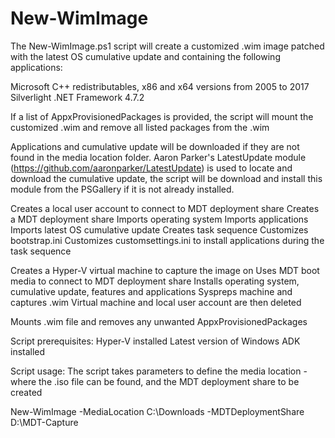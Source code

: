 # New-WimImage
The New-WimImage.ps1 script will create a customized .wim image patched with the latest OS cumulative update and containing the following applications:

Microsoft C++ redistributables, x86 and x64 versions from 2005 to 2017
Silverlight
.NET Framework 4.7.2

If a list of AppxProvisionedPackages is provided, the script will mount the customized .wim and remove all listed packages from the .wim

Applications and cumulative update will be downloaded if they are not found in the media location folder.
Aaron Parker's LatestUpdate module (https://github.com/aaronparker/LatestUpdate) is used to locate and download the cumulative update, the script will be download and install this module from the PSGallery if it is not already installed.

Creates a local user account to connect to MDT deployment share
Creates a MDT deployment share
Imports operating system
Imports applications
Imports latest OS cumulative update
Creates task sequence
Customizes bootstrap.ini
Customizes customsettings.ini to install applications during the task sequence

Creates a Hyper-V virtual machine to capture the image on
Uses MDT boot media to connect to MDT deployment share
Installs operating system, cumulative update, features and applications
Syspreps machine and captures .wim
Virtual machine and local user account are then deleted

Mounts .wim file and removes any unwanted AppxProvisionedPackages

Script prerequisites:
Hyper-V installed
Latest version of Windows ADK installed

Script usage:
The script takes parameters to define the media location - where the .iso file can be found, and the MDT deployment share to be created

New-WimImage -MediaLocation C:\Downloads -MDTDeploymentShare D:\MDT-Capture

